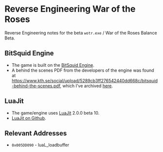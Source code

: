 # Reverse Engineering War of the Roses
Reverse Engineering notes for the beta `wotr.exe` / War of the Roses Balance Beta.

## BitSquid Engine
- The game is built on the [BitSquid Engine](https://en.wikipedia.org/wiki/Bitsquid).
- A behind the scenes PDF from the developers of the engine was found at https://www.kth.se/social/upload/5289cb3ff276542440dd668c/bitsquid-behind-the-scenes.pdf, which I've archived [here](resources/bitsquid-behind-the-scenes.pdf).

## LuaJit
- The game/engine uses [LuaJit](https://luajit.org) 2.0.0 beta 10.
- [LuaJit on Github](https://github.com/LuaDist/luajit).

## Relevant Addresses
- `0x005DD090` - luaL_loadbuffer
